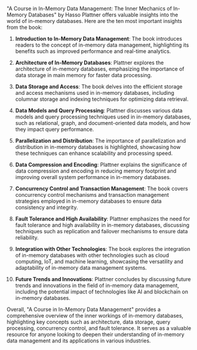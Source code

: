 "A Course in In-Memory Data Management: The Inner Mechanics of In-Memory Databases" by Hasso Plattner offers valuable insights into the world of in-memory databases. Here are the ten most important insights from the book:

1. **Introduction to In-Memory Data Management**: The book introduces readers to the concept of in-memory data management, highlighting its benefits such as improved performance and real-time analytics.

2. **Architecture of In-Memory Databases**: Plattner explores the architecture of in-memory databases, emphasizing the importance of data storage in main memory for faster data processing.

3. **Data Storage and Access**: The book delves into the efficient storage and access mechanisms used in in-memory databases, including columnar storage and indexing techniques for optimizing data retrieval.

4. **Data Models and Query Processing**: Plattner discusses various data models and query processing techniques used in in-memory databases, such as relational, graph, and document-oriented data models, and how they impact query performance.

5. **Parallelization and Distribution**: The importance of parallelization and distribution in in-memory databases is highlighted, showcasing how these techniques can enhance scalability and processing speed.

6. **Data Compression and Encoding**: Plattner explains the significance of data compression and encoding in reducing memory footprint and improving overall system performance in in-memory databases.

7. **Concurrency Control and Transaction Management**: The book covers concurrency control mechanisms and transaction management strategies employed in in-memory databases to ensure data consistency and integrity.

8. **Fault Tolerance and High Availability**: Plattner emphasizes the need for fault tolerance and high availability in in-memory databases, discussing techniques such as replication and failover mechanisms to ensure data reliability.

9. **Integration with Other Technologies**: The book explores the integration of in-memory databases with other technologies such as cloud computing, IoT, and machine learning, showcasing the versatility and adaptability of in-memory data management systems.

10. **Future Trends and Innovations**: Plattner concludes by discussing future trends and innovations in the field of in-memory data management, including the potential impact of technologies like AI and blockchain on in-memory databases.

Overall, "A Course in In-Memory Data Management" provides a comprehensive overview of the inner workings of in-memory databases, highlighting key concepts such as architecture, data storage, query processing, concurrency control, and fault tolerance. It serves as a valuable resource for anyone looking to deepen their understanding of in-memory data management and its applications in various industries.